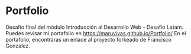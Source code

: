 # Portfolio
Desafio final del módulo Introducción al Desarrollo Web - Desafío Latam.
Puedes revisar mi portafolio en https://maruvivas.github.io/Portfolio/
En el portafolio, encontraras un enlace al proyecto forkeado de Francisco Gonzalez.
